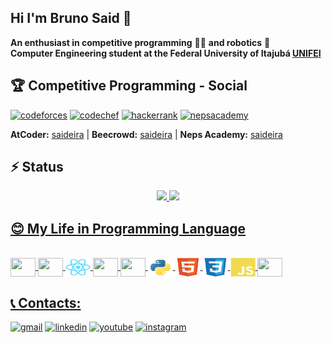 ## Hi I'm Bruno Said 👋

**An enthusiast in competitive programming** 👨‍💻 **and robotics** 🤖 <br>
**Computer Engineering student at the Federal University of Itajubá [UNIFEI](https://unifei.edu.br/)**

## 🏆 Competitive Programming - Social
[![codeforces](https://img.shields.io/badge/Codeforces-445f9d?style=for-the-badge&logo=Codeforces&logoColor=white)](https://codeforces.com/profile/saideira)
[![codechef](https://img.shields.io/badge/Codechef-%23B92B27.svg?&style=for-the-badge&logo=Codechef&logoColor=white)](https://www.codechef.com/users/saideira)
[![hackerrank](https://img.shields.io/badge/-Hackerrank-2EC866?style=for-the-badge&logo=HackerRank&logoColor=white)](https://www.hackerrank.com/saideira)
[![nepsacademy](https://img.shields.io/badge/-Hackerrank-2EC866?style=for-the-badge&logo=HackerRank&logoColor=white)](https://neps.academy/br/user/20159)

**AtCoder:** [saideira](https://atcoder.jp/users/saideira) | **Beecrowd:** [saideira](https://www.beecrowd.com.br/judge/pt/profile/570489) | **Neps Academy:** [saideira](https://neps.academy/br/user/20159)

## ⚡ Status

<div align="center">
  <a href="https://github.com/brsaidas">
  <img height="180em" src="https://github-readme-stats.vercel.app/api?username=brsaidas&show_icons=true&theme=tokyonight&include_all_commits=true&count_private=true"/>
  <img height="180em" src="https://github-readme-stats.vercel.app/api/top-langs/?username=brsaidas&layout=compact&langs_count=7&theme=tokyonight"/>
</div>

## 😊 My Life in Programming Language
  
<div style="display: inline_block"><br>
  <img align="center" height="30" width="40" src="https://cdn.jsdelivr.net/gh/devicons/devicon/icons/c/c-original.svg">
  <img align="center" height="30" width="40" src="https://cdn.jsdelivr.net/gh/devicons/devicon/icons/cplusplus/cplusplus-original.svg">
  <img align="center" height="30" width="40" src="https://raw.githubusercontent.com/devicons/devicon/master/icons/react/react-original.svg">
  <img align="center" height="30" width="40" src="https://cdn.jsdelivr.net/gh/devicons/devicon/icons/haskell/haskell-original.svg">
  <img align="center" height="30" width="40" src="https://cdn.jsdelivr.net/gh/devicons/devicon/icons/java/java-original.svg">
  <img align="center" height="30" width="40" src="https://raw.githubusercontent.com/devicons/devicon/master/icons/python/python-original.svg">
  <img align="center" height="30" width="40" src="https://raw.githubusercontent.com/devicons/devicon/master/icons/html5/html5-original.svg">
  <img align="center" height="30" width="40" src="https://raw.githubusercontent.com/devicons/devicon/master/icons/css3/css3-original.svg">
  <img align="center" height="30" width="40" src="https://raw.githubusercontent.com/devicons/devicon/master/icons/javascript/javascript-plain.svg">
  <img align="center" height="30" width="40" src="https://cdn.jsdelivr.net/gh/devicons/devicon/icons/androidstudio/androidstudio-original.svg">  
</div>
  
## 📞 Contacts: 
[![gmail](https://img.shields.io/badge/Gmail-D14836?style=for-the-badge&logo=gmail&logoColor=white)](mailto:brunosaidalvesdesouza@gmail.com)
[![linkedin](https://img.shields.io/badge/LinkedIn-0077B5?style=for-the-badge&logo=linkedin&logoColor=white)](https://www.linkedin.com/in/bruno-said-58bb04255/)
[![youtube](https://img.shields.io/badge/YouTube-FF0000?style=for-the-badge&logo=youtube&logoColor=white)](https://www.youtube.com/channel/UCnyakmAOPhSMTr9HILjjmYA/featured)
[![instagram](https://img.shields.io/badge/Instagram-E4405F?style=for-the-badge&logo=instagram&logoColor=white)](https://www.instagram.com/brsaidas/)
